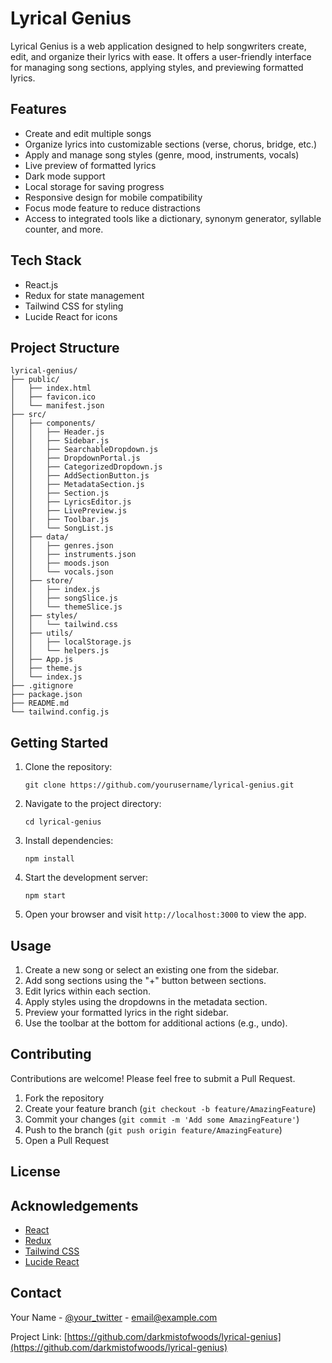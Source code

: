 # Lyrical Genius

Lyrical Genius is a web application designed to help songwriters create, edit, and organize their lyrics with ease. It offers a user-friendly interface for managing song sections, applying styles, and previewing formatted lyrics.

## Features

- Create and edit multiple songs
- Organize lyrics into customizable sections (verse, chorus, bridge, etc.)
- Apply and manage song styles (genre, mood, instruments, vocals)
- Live preview of formatted lyrics
- Dark mode support
- Local storage for saving progress
- Responsive design for mobile compatibility
- Focus mode feature to reduce distractions
- Access to integrated tools like a dictionary, synonym generator, syllable counter, and more.

## Tech Stack

- React.js
- Redux for state management
- Tailwind CSS for styling
- Lucide React for icons

## Project Structure

```
lyrical-genius/
├── public/
│   ├── index.html
│   ├── favicon.ico
│   └── manifest.json
├── src/
│   ├── components/
│   │   ├── Header.js
│   │   ├── Sidebar.js
│   │   ├── SearchableDropdown.js
│   │   ├── DropdownPortal.js
│   │   ├── CategorizedDropdown.js
│   │   ├── AddSectionButton.js
│   │   ├── MetadataSection.js
│   │   ├── Section.js
│   │   ├── LyricsEditor.js
│   │   ├── LivePreview.js
│   │   ├── Toolbar.js
│   │   └── SongList.js
│   ├── data/
│   │   ├── genres.json
│   │   ├── instruments.json
│   │   ├── moods.json
│   │   └── vocals.json
│   ├── store/
│   │   ├── index.js
│   │   ├── songSlice.js
│   │   └── themeSlice.js
│   ├── styles/
│   │   └── tailwind.css
│   ├── utils/
│   │   ├── localStorage.js
│   │   └── helpers.js
│   ├── App.js
│   ├── theme.js
│   └── index.js
├── .gitignore
├── package.json
├── README.md
└── tailwind.config.js
```

## Getting Started

1. Clone the repository:
   ```
   git clone https://github.com/yourusername/lyrical-genius.git
   ```

2. Navigate to the project directory:
   ```
   cd lyrical-genius
   ```

3. Install dependencies:
   ```
   npm install
   ```

4. Start the development server:
   ```
   npm start
   ```

5. Open your browser and visit `http://localhost:3000` to view the app.

## Usage

1. Create a new song or select an existing one from the sidebar.
2. Add song sections using the "+" button between sections.
3. Edit lyrics within each section.
4. Apply styles using the dropdowns in the metadata section.
5. Preview your formatted lyrics in the right sidebar.
6. Use the toolbar at the bottom for additional actions (e.g., undo).

## Contributing

Contributions are welcome! Please feel free to submit a Pull Request.

1. Fork the repository
2. Create your feature branch (`git checkout -b feature/AmazingFeature`)
3. Commit your changes (`git commit -m 'Add some AmazingFeature'`)
4. Push to the branch (`git push origin feature/AmazingFeature`)
5. Open a Pull Request

## License



## Acknowledgements

- [React](https://reactjs.org/)
- [Redux](https://redux.js.org/)
- [Tailwind CSS](https://tailwindcss.com/)
- [Lucide React](https://lucide.dev/)

## Contact

Your Name - [@your_twitter](https://twitter.com/your_twitter) - email@example.com

Project Link: [https://github.com/darkmistofwoods/lyrical-genius](https://github.com/darkmistofwoods/lyrical-genius)
